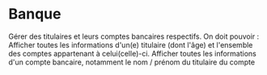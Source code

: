 # Banque
Gérer des titulaires et leurs comptes bancaires respectifs.
On doit pouvoir :
Afficher toutes les informations d'un(e) titulaire (dont l'âge) et l'ensemble des comptes appartenant à celui(celle)-ci.
Afficher toutes les informations d'un compte bancaire, notamment le nom / prénom du titulaire du compte

